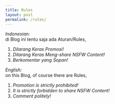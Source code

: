 ```yaml
---
title: Rules
layout: post
permalink: /rules/
---
```

_Indonesian:_  
di Blog ini tentu saja ada Aturan/Rules,
1. _Dilarang Keras Promosi!_
2. _Dilarang Keras Meng-share NSFW Content!_
3. _Berkomentar yang Sopan!_  
  
_English:_  
on this Blog, of course there are Rules,
1. _Promotion is strictly prohibited!_
2. _It is strictly forbidden to share NSFW Content!_
3. _Comment politely!_

